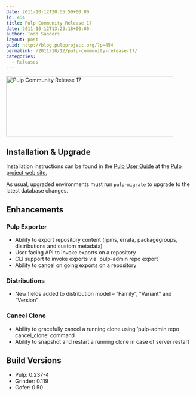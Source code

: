 ```yaml
---
date: 2011-10-12T20:55:50+00:00
id: 454
title: Pulp Community Release 17
date: 2011-10-12T13:23:18+00:00
author: Todd Sanders
layout: post
guid: http://blog.pulpproject.org/?p=454
permalink: /2011/10/12/pulp-community-release-17/
categories:
  - Releases
---
```

<!-- more -->
[<img class="size-full wp-image-457 aligncenter" title="Pulp Community Release 17" src="http://website-pulp.rhcloud.com/wp-content/uploads/2011/10/cr-17.png" alt="Pulp Community Release 17" width="447" height="161" srcset="http://www.pulpproject.org/wp-content/uploads/2011/10/cr-17-300x108.png 300w, http://www.pulpproject.org/wp-content/uploads/2011/10/cr-17.png 447w" sizes="(max-width: 447px) 100vw, 447px" />](http://website-pulp.rhcloud.com/wp-content/uploads/2011/10/cr-17.png)

## Installation & Upgrade

Installation instructions can be found in the [Pulp User Guide](http://pulpproject.org/ug/UGInstallation.html#installation) at the [Pulp project web site.](http://www.pulpproject.org)

As usual, upgraded environments must run `pulp-migrate` to upgrade to the latest database changes.

## Enhancements

### Pulp Exporter

  * Ability to export repository content (rpms, errata, packagegroups, distributions and custom metadata) 
  * User facing API to invoke exports on a repository
  * CLI support to invoke exports via \`pulp-admin repo export\`
  * Ability to cancel on going exports on a repository

### Distributions

  * New fields added to distribution model &#8211; &#8220;Family&#8221;, &#8220;Variant&#8221; and &#8220;Version&#8221;

### Cancel Clone

  * Ability to gracefully cancel a running clone using &#8216;pulp-admin repo cancel_clone&#8217; command 
  * Ability to snapshot and restart a running clone in case of server restart 

## Build Versions

  * Pulp: 0.237-4
  * Grinder: 0.119
  * Gofer: 0.50